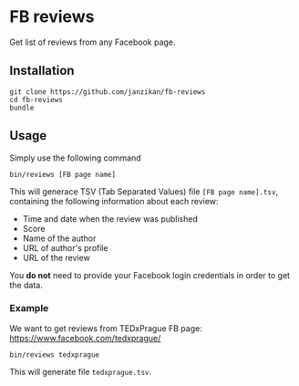 # FB reviews
Get list of reviews from any Facebook page.

## Installation
```
git clone https://github.com/janzikan/fb-reviews
cd fb-reviews
bundle
```

## Usage
Simply use the following command
```
bin/reviews [FB page name]
```

This will generace TSV (Tab Separated Values) file `[FB page name].tsv`, containing the following information about each review:
* Time and date when the review was published
* Score
* Name of the author
* URL of author's profile
* URL of the review

You **do not** need to provide your Facebook login credentials in order to get the data.

### Example
We want to get reviews from TEDxPrague FB page:
https://www.facebook.com/tedxprague/

```
bin/reviews tedxprague
```

This will generate file `tedxprague.tsv`.
